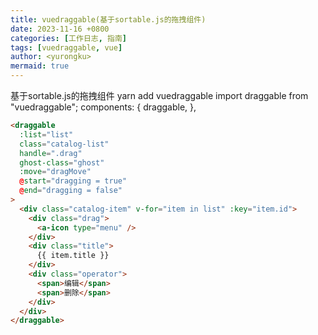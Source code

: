 ```yaml
---
title: vuedraggable(基于sortable.js的拖拽组件)
date: 2023-11-16 +0800
categories: [工作日志, 指南]
tags: [vuedraggable, vue]
author: <yurongku>  
mermaid: true
---
```



基于sortable.js的拖拽组件
yarn add vuedraggable
import draggable from "vuedraggable";
components: {
  draggable,
},
```html
<draggable
  :list="list"
  class="catalog-list"
  handle=".drag"
  ghost-class="ghost"
  :move="dragMove"
  @start="dragging = true"
  @end="dragging = false"
>
  <div class="catalog-item" v-for="item in list" :key="item.id">
    <div class="drag">
      <a-icon type="menu" />
    </div>
    <div class="title">
      {{ item.title }}
    </div>
    <div class="operator">
      <span>编辑</span>
      <span>删除</span>
    </div>
  </div>
</draggable>
```